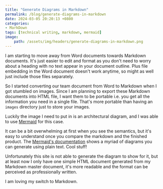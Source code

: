 ```yaml
---
title: "Generate Diagrams in Markdown"
permalink: /blog/generate-diagrams-in-markdown
date: 2024-03-05 20:20:13 +0800
categories:
- MarkDown
tags: [technical writing, markdown, mermaid] 
image:
    path: /assets/img/headers/generate-diagrams-in-markdown.png
---
```



I am starting to move away from Word documents towards Markdown documents. It's just easier to edit and format as you don't need to worry about a heading with no text appear in your document outline. Plus file embedding in the Word document doesn't work anytime, so might as well just include those files separately.

So I started converting our team document from Word to Markdown when I got stumbled on images. Since I am planning to export these Markdown documents into HTML file, I want them to be portable i.e. you get all the information you need in a single file. That's more portable than having an `images` directory just to store your images.

Luckily the image I need to put in is an architectural diagram, and I was able to use [Mermaid](https://mermaid.js.org) for this case.

It can be a bit overwhelming at first when you see the semantics, but it's easy to understand once you compare the markdown and the finished product. The [Mermaid's documentation](https://mermaid.js.org/intro/) shows a myriad of diagrams you can generate using plain text. Cool stuff!

Unfortunately this site is not able to generate the diagram to show for it, but at least now I only have one simple HTML document generated from my Markdown master document, it's more readable and the format can be perceived as professionally written.

I am loving my switch to Markdown.
